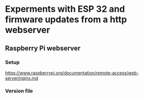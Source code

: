 # Experments with ESP 32 and firmware updates from a http webserver

## Raspberry Pi webserver

### Setup
https://www.raspberrypi.org/documentation/remote-access/web-server/nginx.md

### Version file
